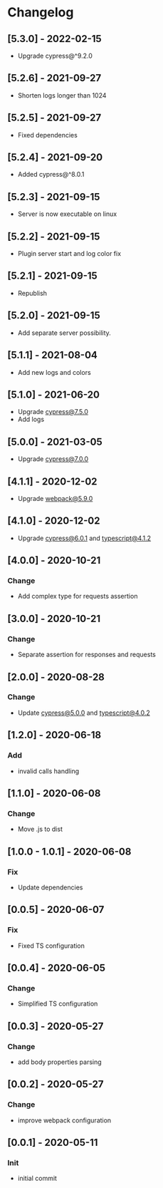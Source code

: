# Changelog

## [5.3.0] - 2022-02-15

-    Upgrade cypress@^9.2.0

## [5.2.6] - 2021-09-27

-   Shorten logs longer than 1024

## [5.2.5] - 2021-09-27

-   Fixed dependencies

## [5.2.4] - 2021-09-20

-   Added cypress@^8.0.1

## [5.2.3] - 2021-09-15

-   Server is now executable on linux

## [5.2.2] - 2021-09-15

-   Plugin server start and log color fix

## [5.2.1] - 2021-09-15

-   Republish

## [5.2.0] - 2021-09-15

-   Add separate server possibility.

## [5.1.1] - 2021-08-04

-   Add new logs and colors

## [5.1.0] - 2021-06-20

-   Upgrade cypress@7.5.0
-   Add logs

## [5.0.0] - 2021-03-05

-   Upgrade cypress@7.0.0

## [4.1.1] - 2020-12-02

-   Upgrade webpack@5.9.0

## [4.1.0] - 2020-12-02

-   Upgrade cypress@6.0.1 and typescript@4.1.2

## [4.0.0] - 2020-10-21

### Change

-   Add complex type for requests assertion

## [3.0.0] - 2020-10-21

### Change

-   Separate assertion for responses and requests

## [2.0.0] - 2020-08-28

### Change

-   Update cypress@5.0.0 and typescript@4.0.2

## [1.2.0] - 2020-06-18

### Add

-   invalid calls handling

## [1.1.0] - 2020-06-08

### Change

-   Move .js to dist

## [1.0.0 - 1.0.1] - 2020-06-08

### Fix

-   Update dependencies

## [0.0.5] - 2020-06-07

### Fix

-   Fixed TS configuration

## [0.0.4] - 2020-06-05

### Change

-   Simplified TS configuration

## [0.0.3] - 2020-05-27

### Change

-   add body properties parsing

## [0.0.2] - 2020-05-27

### Change

-   improve webpack configuration

## [0.0.1] - 2020-05-11

### Init

-   initial commit
